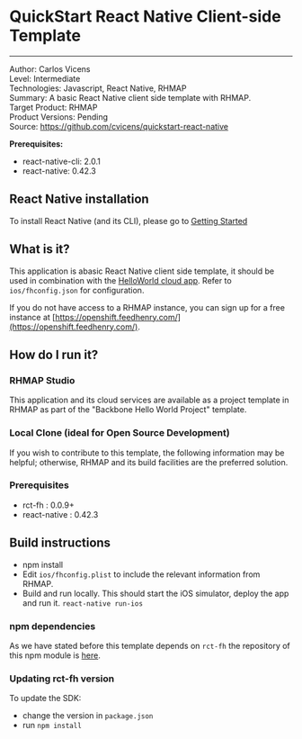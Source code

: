 # QuickStart React Native Client-side Template
---------
Author: Carlos Vicens   
Level: Intermediate   
Technologies: Javascript, React Native, RHMAP   
Summary: A basic React Native client side template with RHMAP.   
Target Product: RHMAP   
Product Versions: Pending   
Source: https://github.com/cvicens/quickstart-react-native

**Prerequisites:**

- react-native-cli: 2.0.1
- react-native: 0.42.3

## React Native installation
To install React Native (and its CLI), please go to [Getting Started](https://facebook.github.io/react-native/docs/getting-started.html)

## What is it?
This application is abasic React Native client side template, it should be used in combination with the [HelloWorld cloud app](https://github.com/feedhenry-templates/helloworld-cloud). Refer to `ios/fhconfig.json` for configuration.

If you do not have access to a RHMAP instance, you can sign up for a free instance at [https://openshift.feedhenry.com/](https://openshift.feedhenry.com/).

## How do I run it?  

### RHMAP Studio

This application and its cloud services are available as a project template in RHMAP as part of the "Backbone Hello World Project" template.

### Local Clone (ideal for Open Source Development)
If you wish to contribute to this template, the following information may be helpful; otherwise, RHMAP and its build facilities are the preferred solution.

###  Prerequisites  
 * rct-fh : 0.0.9+
 * react-native : 0.42.3

## Build instructions
 * npm install
 * Edit `ios/fhconfig.plist` to include the relevant information from RHMAP.  
 * Build and run locally. This should start the iOS simulator, deploy the app and run it. `react-native run-ios`


### npm dependencies
As we have stated before this template depends on `rct-fh` the repository of this npm module is [here](https://gitlab.com/cvicens/RCTFH).

### Updating rct-fh version
To update the SDK:
- change the version in `package.json`
- run `npm install` 